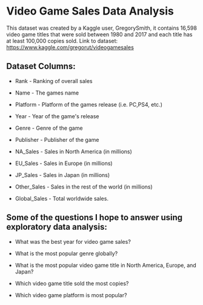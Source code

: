 # Video Game Sales Data Analysis

This dataset was created by a Kaggle user, GregorySmith, it contains 16,598 video game titles that were sold between 1980 and 2017 and each title has at least 100,000 copies sold. Link to dataset: https://www.kaggle.com/gregorut/videogamesales

## Dataset Columns:

* Rank - Ranking of overall sales

* Name - The games name

* Platform - Platform of the games release (i.e. PC,PS4, etc.)

* Year - Year of the game's release

* Genre - Genre of the game

* Publisher - Publisher of the game

* NA_Sales - Sales in North America (in millions)

* EU_Sales - Sales in Europe (in millions)

* JP_Sales - Sales in Japan (in millions)

* Other_Sales - Sales in the rest of the world (in millions)

* Global_Sales - Total worldwide sales.


## Some of the questions I hope to answer using exploratory data analysis:

* What was the best year for video game sales?

* What is the most popular genre globally?

* What is the most popular video game title in North America, Europe, and Japan?

* Which video game title sold the most copies?

* Which video game platform is most popular?
